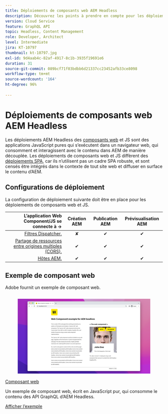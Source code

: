 ```yaml
---
title: Déploiements de composants web AEM Headless
description: Découvrez les points à prendre en compte pour les déploiements AEM Headless basés sur des composants web et JS purs.
version: Cloud Service
feature: GraphQL API
topic: Headless, Content Management
role: Developer, Architect
level: Intermediate
jira: KT-10797
thumbnail: kt-10797.jpg
exl-id: 9d4aab4c-82af-4917-8c1b-3935f19691e6
duration: 31
source-git-commit: 089bcf71f03bdbb6d21337cc23452afb33ce8098
workflow-type: tm+mt
source-wordcount: '164'
ht-degree: 96%

---
```


# Déploiements de composants web AEM Headless

Les déploiements AEM Headless des [composants web](https://developer.mozilla.org/fr-FR/docs/Web/Web_Components) et JS sont des applications JavaScript pures qui s’exécutent dans un navigateur web, qui consomment et interagissent avec le contenu dans AEM de manière découplée. Les déploiements de composants web et JS diffèrent des [déploiements SPA](./spa.md), car ils n’utilisent pas un cadre SPA robuste, et sont censés être intégrés dans le contexte de tout site web et diffuser en surface le contenu d’AEM.


## Configurations de déploiement

La configuration de déploiement suivante doit être en place pour les déploiements de composants web et JS.

| L’application Web Component/JS se connecte à → | Création AEM | Publication AEM | Prévisualisation AEM |
|---------------------------------------------------:|:----------:|:-----------:|:-----------:|
| [Filtres Dispatcher.](./configurations/dispatcher-filters.md) | ✘ | ✔ | ✔ |
| [Partage de ressources entre origines multiples (CORS).](./configurations/cors.md) | ✔ | ✔ | ✔ |
| [Hôtes AEM.](./configurations/aem-hosts.md) | ✔ | ✔ | ✔ |

## Exemple de composant web

Adobe fournit un exemple de composant web.

<div class="columns is-multiline">
    <!-- Web Component -->
    <div class="column is-half-tablet is-half-desktop is-one-third-widescreen" aria-label="Web Component" tabindex="0">
       <div class="card">
           <div class="card-image">
               <figure class="image is-16by9">
                   <a href="../example-apps/web-component.md" title="Composant web" tabindex="-1">
                       <img class="is-bordered-r-small" src="../example-apps/assets/web-component/web-component-card.png" alt="Composant web">
                   </a>
               </figure>
           </div>
           <div class="card-content is-padded-small">
               <div class="content">
                   <p class="headline is-size-6 has-text-weight-bold"><a href="../example-apps/web-component.md" title="Composant web">Composant web</a></p>
                   <p class="is-size-6">Un exemple de composant web, écrit en JavaScript pur, qui consomme le contenu des API GraphQL d’AEM Headless.</p>
                   <a href="../example-apps/web-component.md" class="spectrum-Button spectrum-Button--outline spectrum-Button--primary spectrum-Button--sizeM">
<span class="spectrum-Button-label has-no-wrap has-text-weight-bold">Afficher l’exemple</span>
</a>
               </div>
           </div>
       </div>
    </div>
</div>

